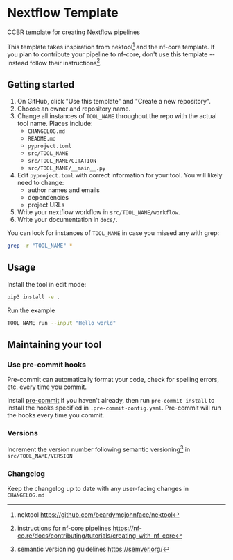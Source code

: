 # Nextflow Template

CCBR template for creating Nextflow pipelines

This template takes inspiration from nektool[^1] and the nf-core template. If you plan to contribute your pipeline to nf-core, don't use this template -- instead follow their instructions[^2].

[^1]: nektool https://github.com/beardymcjohnface/nektool
[^2]: instructions for nf-core pipelines https://nf-co.re/docs/contributing/tutorials/creating_with_nf_core

## Getting started

1. On GitHub, click "Use this template" and "Create a new repository".
1. Choose an owner and repository name.
1. Change all instances of `TOOL_NAME` throughout the repo with the actual tool name. Places include:
   - `CHANGELOG.md`
   - `README.md`
   - `pyproject.toml`
   - `src/TOOL_NAME`
   - `src/TOOL_NAME/CITATION`
   - `src/TOOL_NAME/__main__.py`
1. Edit `pyproject.toml` with correct information for your tool. You will likely need to change:
   - author names and emails
   - dependencies
   - project URLs
1. Write your nextflow workflow in `src/TOOL_NAME/workflow`.
1. Write your documentation in `docs/`.

You can look for instances of `TOOL_NAME` in case you missed any with grep:

```sh
grep -r "TOOL_NAME" *
```

## Usage

Install the tool in edit mode:

```sh
pip3 install -e .
```

Run the example

```sh
TOOL_NAME run --input "Hello world"
```

## Maintaining your tool

### Use pre-commit hooks

Pre-commit can automatically format your code, check for spelling errors, etc. every time you commit.

Install [pre-commit](https://pre-commit.com/#installation) if you haven't already,
then run `pre-commit install` to install the hooks specified in `.pre-commit-config.yaml`.
Pre-commit will run the hooks every time you commit.

### Versions

Increment the version number following semantic versioning[^3] in `src/TOOL_NAME/VERSION`

[^3]: semantic versioning guidelines https://semver.org/

### Changelog

Keep the changelog up to date with any user-facing changes in `CHANGELOG.md`
